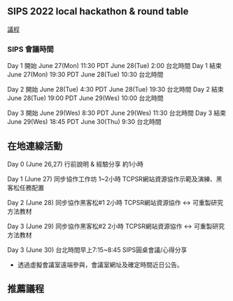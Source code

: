 ## SIPS 2022 local hackathon & round table

[議程](https://docs.google.com/document/d/1Rka3f0ZY9BBZVIlZoVINrpyaJYeitpq1yKXBLukeMng/edit)

### SIPS 會議時間
Day 1 開始  June 27(Mon) 11:30 PDT
            June 28(Tue)  2:00 台北時間
Day 1 結束  June 27(Mon) 19:30 PDT
            June 28(Tue) 10:30 台北時間

Day 2 開始  June 28(Tue)  4:30 PDT
            June 28(Tue) 19:30 台北時間
Day 2 結束  June 28(Tue) 19:00 PDT
            June 29(Wes) 10:00 台北時間

Day 3 開始  June 29(Wes)  8:30 PDT
            June 29(Wes) 11:30 台北時間
Day 3 結束  June 29(Wes) 18:45 PDT
            June 30(Thu)  9:30 台北時間


## 在地連線活動

Day 0 (June 26,27) 行前說明 & 經驗分享 約1小時

Day 1 (June 27) 同步協作工作坊 1~2小時
                   TCPSR網站資源協作示範及演練、黑客松任務配置

Day 2 (June 28) 同步協作黑客松#1 2小時
                   TCPSR網站資源協作 <-> 可重製研究方法教材

Day 3 (June 29) 同步協作黑客松#2 2小時
                   TCPSR網站資源協作 <-> 可重製研究方法教材

Day 3 (June 30) 台北時間早上7:15~8:45 SIPS圓桌會議/心得分享

* 透過虛擬會議室遠端參與，會議室網址及確定時間近日公告。

## 推薦議程

